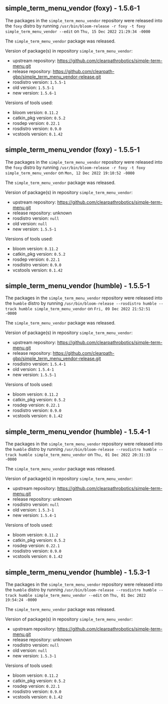 ## simple_term_menu_vendor (foxy) - 1.5.6-1

The packages in the `simple_term_menu_vendor` repository were released into the `foxy` distro by running `/usr/bin/bloom-release -r foxy -t foxy simple_term_menu_vendor --edit` on `Thu, 15 Dec 2022 21:29:34 -0000`

The `simple_term_menu_vendor` package was released.

Version of package(s) in repository `simple_term_menu_vendor`:

- upstream repository: https://github.com/clearpathrobotics/simple-term-menu.git
- release repository: https://github.com/clearpath-gbp/simple_term_menu_vendor-release.git
- rosdistro version: `1.5.5-1`
- old version: `1.5.5-1`
- new version: `1.5.6-1`

Versions of tools used:

- bloom version: `0.11.2`
- catkin_pkg version: `0.5.2`
- rosdep version: `0.22.1`
- rosdistro version: `0.9.0`
- vcstools version: `0.1.42`


## simple_term_menu_vendor (foxy) - 1.5.5-1

The packages in the `simple_term_menu_vendor` repository were released into the `foxy` distro by running `/usr/bin/bloom-release -r foxy -t foxy simple_term_menu_vendor` on `Mon, 12 Dec 2022 19:10:52 -0000`

The `simple_term_menu_vendor` package was released.

Version of package(s) in repository `simple_term_menu_vendor`:

- upstream repository: https://github.com/clearpathrobotics/simple-term-menu.git
- release repository: unknown
- rosdistro version: `null`
- old version: `null`
- new version: `1.5.5-1`

Versions of tools used:

- bloom version: `0.11.2`
- catkin_pkg version: `0.5.2`
- rosdep version: `0.22.1`
- rosdistro version: `0.9.0`
- vcstools version: `0.1.42`


## simple_term_menu_vendor (humble) - 1.5.5-1

The packages in the `simple_term_menu_vendor` repository were released into the `humble` distro by running `/usr/bin/bloom-release --rosdistro humble --track humble simple_term_menu_vendor` on `Fri, 09 Dec 2022 21:52:51 -0000`

The `simple_term_menu_vendor` package was released.

Version of package(s) in repository `simple_term_menu_vendor`:

- upstream repository: https://github.com/clearpathrobotics/simple-term-menu.git
- release repository: https://github.com/clearpath-gbp/simple_term_menu_vendor-release.git
- rosdistro version: `1.5.4-1`
- old version: `1.5.4-1`
- new version: `1.5.5-1`

Versions of tools used:

- bloom version: `0.11.2`
- catkin_pkg version: `0.5.2`
- rosdep version: `0.22.1`
- rosdistro version: `0.9.0`
- vcstools version: `0.1.42`


## simple_term_menu_vendor (humble) - 1.5.4-1

The packages in the `simple_term_menu_vendor` repository were released into the `humble` distro by running `/usr/bin/bloom-release --rosdistro humble --track humble simple_term_menu_vendor` on `Thu, 01 Dec 2022 20:31:33 -0000`

The `simple_term_menu_vendor` package was released.

Version of package(s) in repository `simple_term_menu_vendor`:

- upstream repository: https://github.com/clearpathrobotics/simple-term-menu.git
- release repository: unknown
- rosdistro version: `null`
- old version: `1.5.3-1`
- new version: `1.5.4-1`

Versions of tools used:

- bloom version: `0.11.2`
- catkin_pkg version: `0.5.2`
- rosdep version: `0.22.1`
- rosdistro version: `0.9.0`
- vcstools version: `0.1.42`


## simple_term_menu_vendor (humble) - 1.5.3-1

The packages in the `simple_term_menu_vendor` repository were released into the `humble` distro by running `/usr/bin/bloom-release --rosdistro humble --track humble simple_term_menu_vendor --edit` on `Thu, 01 Dec 2022 19:54:24 -0000`

The `simple_term_menu_vendor` package was released.

Version of package(s) in repository `simple_term_menu_vendor`:

- upstream repository: https://github.com/clearpathrobotics/simple-term-menu.git
- release repository: unknown
- rosdistro version: `null`
- old version: `null`
- new version: `1.5.3-1`

Versions of tools used:

- bloom version: `0.11.2`
- catkin_pkg version: `0.5.2`
- rosdep version: `0.22.1`
- rosdistro version: `0.9.0`
- vcstools version: `0.1.42`


